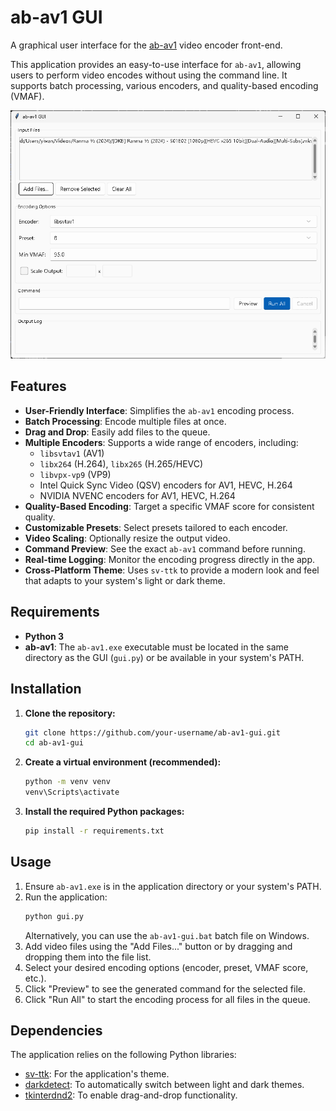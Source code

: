 # ab-av1 GUI

A graphical user interface for the [ab-av1](https://github.com/alexheretic/ab-av1) video encoder front-end.

This application provides an easy-to-use interface for `ab-av1`, allowing users to perform video encodes without using the command line. It supports batch processing, various encoders, and quality-based encoding (VMAF).

![GUI Screenshot](gui.png)

## Features

-   **User-Friendly Interface**: Simplifies the `ab-av1` encoding process.
-   **Batch Processing**: Encode multiple files at once.
-   **Drag and Drop**: Easily add files to the queue.
-   **Multiple Encoders**: Supports a wide range of encoders, including:
    -   `libsvtav1` (AV1)
    -   `libx264` (H.264), `libx265` (H.265/HEVC)
    -   `libvpx-vp9` (VP9)
    -   Intel Quick Sync Video (QSV) encoders for AV1, HEVC, H.264
    -   NVIDIA NVENC encoders for AV1, HEVC, H.264
-   **Quality-Based Encoding**: Target a specific VMAF score for consistent quality.
-   **Customizable Presets**: Select presets tailored to each encoder.
-   **Video Scaling**: Optionally resize the output video.
-   **Command Preview**: See the exact `ab-av1` command before running.
-   **Real-time Logging**: Monitor the encoding progress directly in the app.
-   **Cross-Platform Theme**: Uses `sv-ttk` to provide a modern look and feel that adapts to your system's light or dark theme.

## Requirements

-   **Python 3**
-   **ab-av1**: The `ab-av1.exe` executable must be located in the same directory as the GUI (`gui.py`) or be available in your system's PATH.

## Installation

1.  **Clone the repository:**
    ```sh
    git clone https://github.com/your-username/ab-av1-gui.git
    cd ab-av1-gui
    ```

2.  **Create a virtual environment (recommended):**
    ```sh
    python -m venv venv
    venv\Scripts\activate
    ```

3.  **Install the required Python packages:**
    ```sh
    pip install -r requirements.txt
    ```

## Usage

1.  Ensure `ab-av1.exe` is in the application directory or your system's PATH.
2.  Run the application:
    ```sh
    python gui.py
    ```
    Alternatively, you can use the `ab-av1-gui.bat` batch file on Windows.
3.  Add video files using the "Add Files..." button or by dragging and dropping them into the file list.
4.  Select your desired encoding options (encoder, preset, VMAF score, etc.).
5.  Click "Preview" to see the generated command for the selected file.
6.  Click "Run All" to start the encoding process for all files in the queue.

## Dependencies

The application relies on the following Python libraries:

-   [sv-ttk](https://pypi.org/project/sv-ttk/): For the application's theme.
-   [darkdetect](https://pypi.org/project/darkdetect/): To automatically switch between light and dark themes.
-   [tkinterdnd2](https://pypi.org/project/tkinterdnd2/): To enable drag-and-drop functionality.
